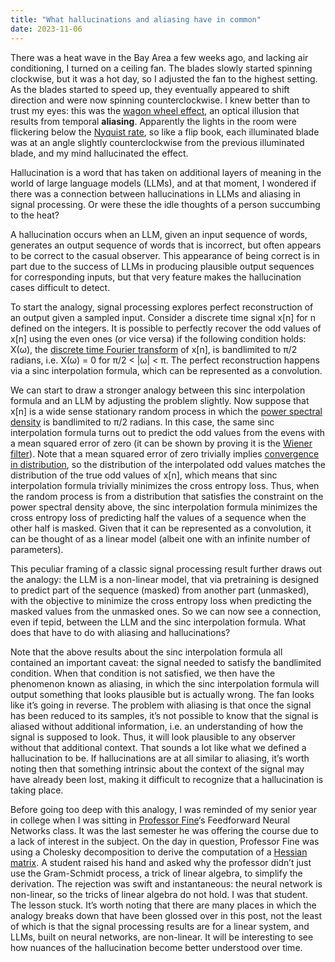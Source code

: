 ```yaml
---
title: "What hallucinations and aliasing have in common"
date: 2023-11-06
---
```


There was a heat wave in the Bay Area a few weeks ago, and lacking air conditioning, I turned on a ceiling fan. The blades slowly started spinning clockwise, 
but it was a hot day, so I adjusted the fan to the highest setting. As the blades started to speed up, they eventually appeared to shift direction and were 
now spinning counterclockwise. I knew better than to trust my eyes: this was the [wagon wheel effect](https://en.wikipedia.org/wiki/Wagon-wheel_effect), 
an optical illusion that results from temporal **aliasing**. 
Apparently the lights in the room were flickering below the [Nyquist rate](https://en.wikipedia.org/wiki/Nyquist_rate), so like a flip book, each illuminated 
blade was at an angle slightly counterclockwise 
from the previous illuminated blade, and my mind hallucinated the effect.

Hallucination is a word that has taken on additional layers of meaning in the world of large language models (LLMs), and at that moment, I wondered if there was 
a connection between hallucinations in LLMs and aliasing in signal processing. Or were these the idle thoughts of a person succumbing to the heat?

A hallucination occurs when an LLM, given an input sequence of words, generates an output sequence of words that is incorrect, but often appears to be correct to the 
casual observer. This appearance of being correct is in part due to the success of LLMs in producing plausible output sequences for corresponding inputs, but that very 
feature makes the hallucination cases difficult to detect.

To start the analogy, signal processing explores perfect reconstruction of an output given a sampled input. Consider a discrete time signal x[n] for n defined on the 
integers. It is possible to perfectly recover the odd values of x[n] using the even ones (or vice versa) if the following condition holds: X(ω), the [discrete time Fourier 
transform](https://en.wikipedia.org/wiki/Discrete-time_Fourier_transform) of x[n], is bandlimited to π/2 radians, i.e. X(ω) = 0 for π/2 < |ω| < π. The perfect reconstruction 
happens via a sinc interpolation formula, which can be represented 
as a convolution.

We can start to draw a stronger analogy between this sinc interpolation formula and an LLM by adjusting  the problem slightly. Now suppose that x[n] is a wide sense stationary 
random process in which the [power spectral density](https://en.wikipedia.org/wiki/Spectral_density) is bandlimited to π/2 radians. In this case, the same sinc interpolation formula 
turns out to predict the odd values from the 
evens with a mean squared error of zero (it can be shown by proving it is the [Wiener filter](https://en.wikipedia.org/wiki/Wiener_filter)). Note that a mean squared error of zero 
trivially implies [convergence in distribution](https://en.wikipedia.org/wiki/Convergence_of_random_variables), 
so the distribution of the interpolated odd values matches the distribution of the true odd values of x[n], which means that sinc interpolation formula trivially minimizes the cross 
entropy loss. Thus, when the random process is from a distribution that satisfies the constraint on the power spectral density above, the sinc interpolation formula minimizes the cross 
entropy loss of predicting half the values of a sequence when the other half is masked. Given that it can be represented as a convolution, it can be thought of as a linear model (albeit 
one with an infinite number of parameters).

This peculiar framing of a classic signal processing result further draws out the analogy: the LLM is a non-linear model, that via pretraining is designed to predict part of the sequence 
(masked) from another part (unmasked), with the objective to minimize the cross entropy loss when predicting the masked values from the unmasked ones. So we can now see a connection, even 
if tepid, between the LLM and the sinc interpolation formula. What does that have to do with aliasing and hallucinations?

Note that the above results about the sinc interpolation formula all contained an important caveat: the signal needed to satisfy the bandlimited condition. When that condition is not satisfied, 
we then have the phenomenon known as aliasing, in which the sinc interpolation formula will output something that looks plausible but is actually wrong. The fan looks like it’s going in 
reverse. The problem with aliasing is that once the signal has been reduced to its samples, it’s not possible to know that the signal is aliased without additional information, i.e. an 
understanding of how the signal is supposed to look. Thus, it will look plausible to any observer without that additional context. That sounds a lot like what we defined a hallucination to be. 
If hallucinations are at all similar to aliasing, it’s worth noting then that something intrinsic about the context of the signal may have already been lost, making it difficult to recognize 
that a hallucination is taking place.

Before going too deep with this analogy, I was reminded of my senior year in college when I was sitting in [Professor Fine](https://en.wikipedia.org/wiki/Terrence_L._Fine)‘s Feedforward 
Neural Networks class. It was the last semester he 
was offering the course  due to a lack of interest in the subject. On the day in question, Professor Fine was using a Cholesky decomposition to derive the computation of a
[Hessian matrix](https://en.wikipedia.org/wiki/Hessian_matrix). 
A student raised his hand and asked why the professor didn’t just use the Gram-Schmidt process, a trick of linear algebra, to simplify the derivation. The rejection was swift and 
instantaneous: the neural network is non-linear, so the tricks of linear algebra do not hold. I was that student. The lesson stuck. It’s worth noting that there are many places in which 
the analogy breaks down that have been glossed over in this post, not the least of which is that the signal processing results are for a linear system, and LLMs, built on neural networks, 
are non-linear. It will be interesting to see how nuances of the hallucination become better understood over time.
